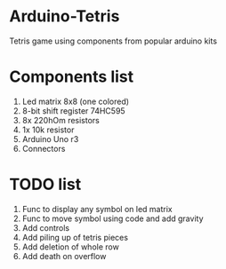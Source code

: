 # Arduino-Tetris
 Tetris game using components from popular arduino kits

# Components list
1) Led matrix 8x8 (one colored)
2) 8-bit shift register 74HC595
3) 8x 220hOm resistors
4) 1x 10k resistor 
5) Arduino Uno r3
6) Connectors

# TODO list
1) Func to display any symbol on led matrix
2) Func to move symbol using code and add gravity
3) Add controls
4) Add piling up of tetris pieces
5) Add deletion of whole row
6) Add death on overflow